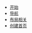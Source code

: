 - [开始](01-get-start.md)
- [导航](02-navigation.md)
- [布局相关](03-layout.md)
- [创建首页](04-building-main-page.md)